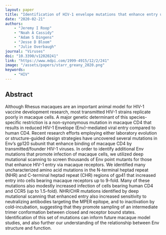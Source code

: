 ```yaml
---
layout: paper
title: "Identification of HIV-1 envelope mutations that enhance entry using macaque CD4 and CCR5"
date: "2020-02-21"
authors: 
    - "Jeremy I Roop"
    - "Noah A Cassidy"
    - "Adam S Dingens"
    - "Jesse D Bloom"
    - "Julie Overbaugh"
journal: "Viruses"
doi: "10.3390/v12020241"
link: "https://www.mdpi.com/1999-4915/12/2/241"
image: "/assets/papers/starr_greany_2020.png"
keywords:
    - "HIV"
---
```


## Abstract

Although Rhesus macaques are an important animal model for HIV-1 vaccine development research, most transmitted HIV-1 strains replicate poorly in macaque cells. A major genetic determinant of this species-specific restriction is a non-synonymous mutation in macaque CD4 that results in reduced HIV-1 Envelope (Env)-mediated viral entry compared to human CD4. Recent research efforts employing either laboratory evolution or structure-guided design strategies have uncovered several mutations in Env’s gp120 subunit that enhance binding of macaque CD4 by transmitted/founder HIV-1 viruses. In order to identify additional Env mutations that promote infection of macaque cells, we utilized deep mutational scanning to screen thousands of Env point mutants for those that enhance HIV-1 entry via macaque receptors. We identified many uncharacterized amino acid mutations in the N-terminal heptad repeat (NHR) and C-terminal heptad repeat (CHR) regions of gp41 that increased entry into cells bearing macaque receptors up to 9-fold. Many of these mutations also modestly increased infection of cells bearing human CD4 and CCR5 (up to 1.5-fold). NHR/CHR mutations identified by deep mutational scanning that enhanced entry also increased sensitivity to neutralizing antibodies targeting the MPER epitope, and to inactivation by cold-incubation, suggesting that they promote sampling of an intermediate trimer conformation between closed and receptor bound states. Identification of this set of mutations can inform future macaque model studies, and also further our understanding of the relationship between Env structure and function.